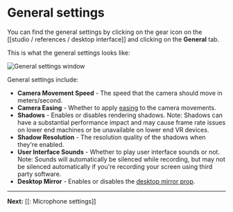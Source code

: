 # General settings

You can find the general settings by clicking on the gear icon on the [[studio / references / desktop interface]] and clicking on the **General** tab.

This is what the general settings looks like:

![General settings window](https://www.flipsidexr.com/files/docs/2023.1/desktop-interface_general-settings.png)

General settings include:

* **Camera Movement Speed** - The speed that the camera should move in meters/second.
* **Camera Easing** - Whether to apply [easing](https://easings.net/en) to the camera movements.
* **Shadows** - Enables or disables rendering shadows. Note: Shadows can have a substantial performance impact and may cause frame rate issues on lower end machines or be unavailable on lower end VR devices.
* **Shadow Resolution** - The resolution quality of the shadows when they're enabled.
* **User Interface Sounds** - Whether to play user interface sounds or not. Note: Sounds will automatically be silenced while recording, but may not be silenced automatically if you're recording your screen using third party software.
* **Desktop Mirror** - Enables or disables the [desktop mirror prop](/docs/2023.2/studio/tutorials/sets/show-tools#desktop-mirror-experimental).

---

**Next:** [[: Microphone settings]]

